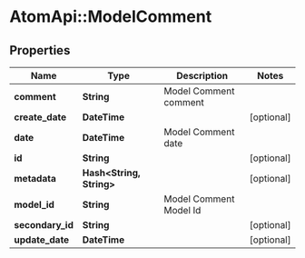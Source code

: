 # AtomApi::ModelComment

## Properties
Name | Type | Description | Notes
------------ | ------------- | ------------- | -------------
**comment** | **String** | Model Comment comment | 
**create_date** | **DateTime** |  | [optional] 
**date** | **DateTime** | Model Comment date | 
**id** | **String** |  | [optional] 
**metadata** | **Hash&lt;String, String&gt;** |  | [optional] 
**model_id** | **String** | Model Comment Model Id | 
**secondary_id** | **String** |  | [optional] 
**update_date** | **DateTime** |  | [optional] 


